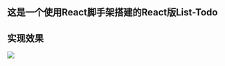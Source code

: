 ## 这是一个使用React脚手架搭建的React版List-Todo

## 实现效果
![](https://jiapeiyang.oss-cn-beijing.aliyuncs.com/img/20210403092854.png)
